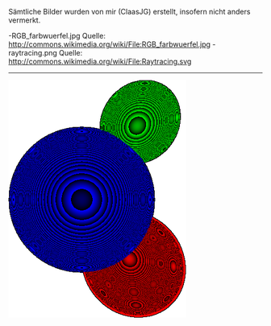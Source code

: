 Sämtliche Bilder wurden von mir (ClaasJG) erstellt, insofern nicht anders vermerkt.

-RGB_farbwuerfel.jpg Quelle: http://commons.wikimedia.org/wiki/File:RGB_farbwuerfel.jpg
-raytracing.png Quelle: http://commons.wikimedia.org/wiki/File:Raytracing.svg

***
![Bump](https://raw.githubusercontent.com/fsglab/raytracer/master/data/img/bump.png)
